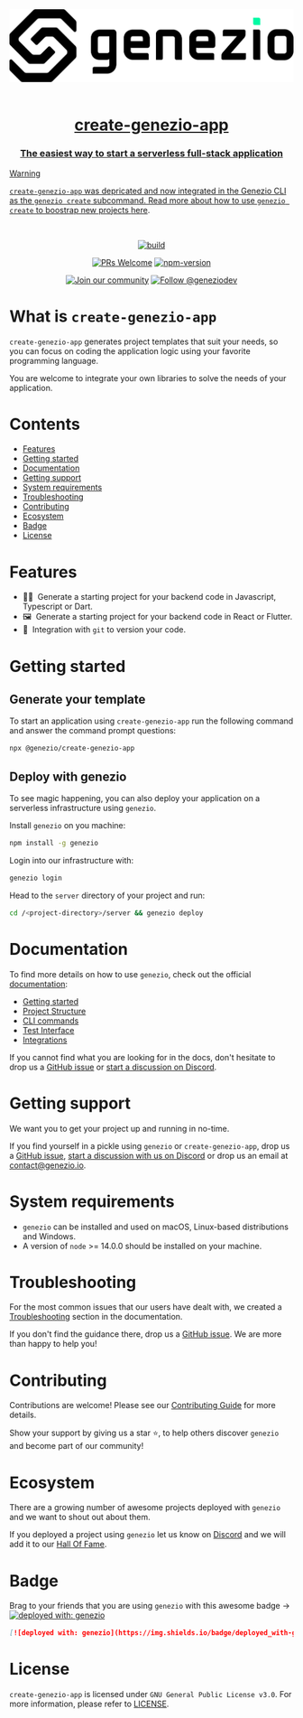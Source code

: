 <div align="center"> <a href="https://genez.io/">

<picture>
  <source media="(prefers-color-scheme: dark)" srcset="https://github.com/genez-io/graphics/raw/HEAD/svg/Logo_Genezio_White.svg">
  <source media="(prefers-color-scheme: light)" srcset="https://github.com/genez-io/graphics/raw/HEAD/svg/Logo_Genezio_Black.svg">
  <img alt="genezio logo" src="https://github.com/genez-io/graphics/raw/HEAD/svg/Logo_Genezio_Black.svg">
</picture>

</div>

<br>

<div align="center">
<h1>create-genezio-app</h1><h3>The easiest way to start a serverless full-stack application</h3>
</div>

> [!WARNING]  
> `create-genezio-app` was depricated and now integrated in the Genezio CLI as the `genezio create` subcommand. Read more about how to use `genezio create` to boostrap new projects [here](https://genezio.com/docs/cli-tool/cli-commands/genezio-create/).

<br>

<div align="center">

[![build](https://github.com/genez-io/create-genezio-app/actions/workflows/build.yaml/badge.svg)](https://github.com/genez-io/create-genezio-app/actions/workflows/build.yaml)

[![PRs Welcome](https://img.shields.io/badge/PRs-welcome-brightgreen.svg?style=flat&color=62C353)](https://github.com/Genez-io/create-genezio-app/blob/master/CONTRIBUTING.md)
[![npm-version](https://img.shields.io/npm/v/@genezio/create-genezio-app.svg?style=flat&label=npm-package-version&color=62C353)](https://www.npmjs.com/package/@genezio/create-genezio-app)
<!-- [![npm-downloads](https://img.shields.io/npm/dm/create-genezio-app.svg?style=flat&label=npm-downloads&color=62C353)](https://www.npmjs.com/package/create-genezio-app)
-->

</div>

<div align="center">

[![Join our community](https://img.shields.io/discord/1024296197575422022?style=social&label=Join%20our%20community%20&logo=discord&labelColor=6A7EC2)](https://discord.gg/uc9H5YKjXv)
[![Follow @geneziodev](https://img.shields.io/twitter/url/https/twitter.com/geneziodev.svg?style=social&label=Follow%20%40geneziodev)](https://twitter.com/geneziodev)

</div>

# What is `create-genezio-app`

`create-genezio-app` generates project templates that suit your needs, so you can focus on coding the application logic using your favorite programming language.

You are welcome to integrate your own libraries to solve the needs of your application.

# Contents
  - [Features](#features)
  - [Getting started](#getting-started)
  - [Documentation](#documentation)
  - [Getting support](#getting-support)
  - [System requirements](#system-requirements)
  - [Troubleshooting](#troubleshooting)
  - [Contributing](#contributing)
  - [Ecosystem](#ecosystem)
  - [Badge](#badge)
  - [License](#license)

# Features

- 👩‍💻&nbsp; Generate a starting project for your backend code in Javascript, Typescript or Dart.
- 🖼️&nbsp; Generate a starting project for your backend code in React or Flutter.
- 🔨&nbsp; Integration with `git` to version your code.

# Getting started

## Generate your template

To start an application using `create-genezio-app` run the following command and answer the command prompt questions:

```bash
npx @genezio/create-genezio-app
```

## Deploy with genezio

To see magic happening, you can also deploy your application on a serverless infrastructure using `genezio`.

Install `genezio` on you machine:
```bash
npm install -g genezio
```

Login into our infrastructure with:
```bash
genezio login
```

Head to the `server` directory of your project and run:
```bash
cd /<project-directory>/server && genezio deploy
```

# Documentation

To find more details on how to use `genezio`, check out the official [documentation](https://genez.io/docs):

- [Getting started](https://docs.genez.io/genezio-documentation/getting-started)
- [Project Structure](https://docs.genez.io/genezio-documentation/project-structure)
- [CLI commands](https://docs.genez.io/genezio-documentation/cli-tool)
- [Test Interface](https://docs.genez.io/genezio-documentation/test-interface)
- [Integrations](https://docs.genez.io/genezio-documentation/integrations)

If you cannot find what you are looking for in the docs, don't hesitate to drop us a [GitHub issue](https://github.com/Genez-io/genezio/issues) or [start a discussion on Discord](https://discord.gg/uc9H5YKjXv).

# Getting support

We want you to get your project up and running in no-time.

If you find yourself in a pickle using `genezio` or `create-genezio-app`, drop us a [GitHub issue](https://github.com/Genez-io/create-genezio-app/issues), [start a discussion with us on Discord](https://discord.gg/uc9H5YKjXv) or drop us an email at [contact@genezio.io](contact@genezio.io).

# System requirements

- `genezio` can be installed and used on macOS, Linux-based distributions and Windows.
- A version of `node` >= 14.0.0 should be installed on your machine.

# Troubleshooting

For the most common issues that our users have dealt with, we created a [Troubleshooting](https://docs.genez.io/genezio-documentation/troubleshooting) section in the documentation.

If you don't find the guidance there, drop us a [GitHub issue](https://github.com/Genez-io/create-genezio-app/issues). We are more than happy to help you!

# Contributing

Contributions are welcome! Please see our [Contributing Guide](CONTRIBUTING.md) for more details.

Show your support by giving us a star :star:, to help others discover `genezio` and become part of our community!

# Ecosystem

There are a growing number of awesome projects deployed with `genezio` and we want to shout out about them.

If you deployed a project using `genezio` let us know on [Discord](https://discord.gg/uc9H5YKjXv) and we will add it to our [Hall Of Fame](https://github.com/Genez-io/genezio#hall-of-fame).

# Badge

Brag to your friends that you are using `genezio` with this awesome badge -> [![deployed with: genezio](https://img.shields.io/badge/deployed_with-genezio-6742c1.svg?labelColor=62C353&style=flat)](https://github.com/genez-io/genezio)

```md
[![deployed with: genezio](https://img.shields.io/badge/deployed_with-genezio-6742c1.svg?labelColor=62C353&style=flat)](https://github.com/genez-io/genezio)
```

# License

`create-genezio-app` is licensed under `GNU General Public License v3.0`. For more information, please refer to [LICENSE](LICENSE).
